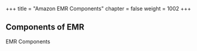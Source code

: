 +++
title = "Amazon EMR Components"
chapter = false
weight = 1002
+++

## Components of EMR

EMR Components